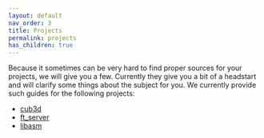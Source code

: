 ```yaml
---
layout: default
nav_order: 3
title: Projects
permalink: projects
has_children: true
---
```


Because it sometimes can be very hard to find proper sources for your projects,
we will give you a few. Currently they give you a bit of a headstart and will
clarify some things about the subject for you. We currently provide such guides
for the following projects:

- [cub3d](./projects/cub3d.html)
- [ft_server](./projects/ft_server.html)
- [libasm](./projects/libasm.html)
